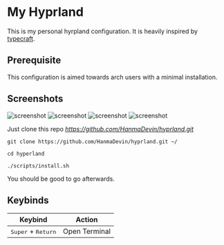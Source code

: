 # My Hyprland

This is my personal hyrpland configuration. It is heavily inspired by [typecraft](https://www.youtube.com/@typecraft_dev). 

## Prerequisite

This configuration is aimed towards arch users with a minimal installation.

## Screenshots

![screenshot](https://github.com/HanmaDevin/hyprland/blob/master/img/2025-02-20-204941_hyprshot.png)
![screenshot](img/2025-02-20-184042_hyprshot.png)
![screenshot](img/2025-02-27-184024_hyprshot.png)
![screenshot](img/2025-02-27-184002_hyprshot.png)

Just clone this repo _https://github.com/HanmaDevin/hyprland.git_


```git clone https://github.com/HanmaDevin/hyprland.git ~/```


```cd hyperland```


```./scripts/install.sh```

You should be good to go afterwards.

## Keybinds

Keybind | Action
--- | --- 
<kbd>Super</kbd> + <kbd>Return</kbd> | Open Terminal
